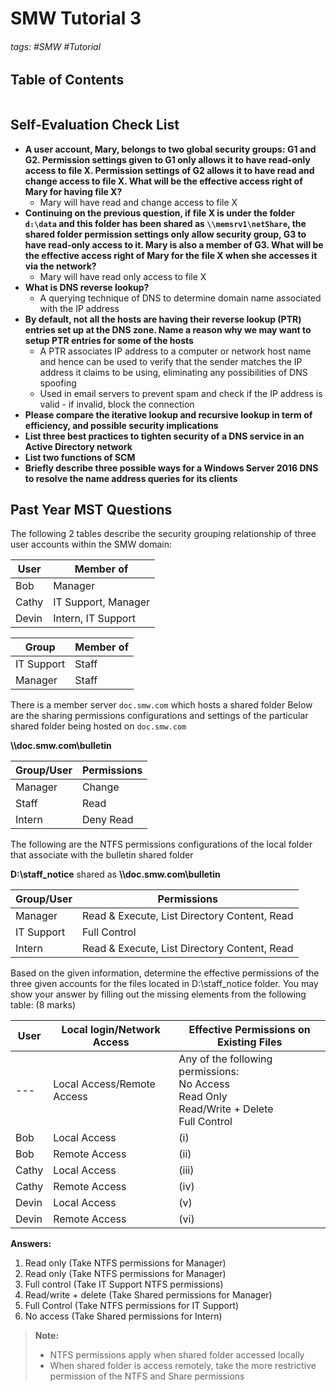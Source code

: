 # SMW Tutorial 3

###### tags: #SMW #Tutorial 

## Table of Contents
```toc
```

## Self-Evaluation Check List
- **A user account, Mary, belongs to two global security groups: G1 and G2. Permission settings given to G1 only allows it to have read-only access to file X. Permission settings of G2 allows it to have read and change access to file X. What will be the effective access right of Mary for having file X?**
	- Mary will have read and change access to file X
- **Continuing on the previous question, if file X is under the folder `d:\data` and this folder has been shared as `\\memsrv1\netShare`, the shared folder permission settings only allow security group, G3 to have read-only access to it. Mary is also a member of G3. What will be the effective access right of Mary for the file X when she accesses it via the network?**
	- Mary will have read only access to file X
- **What is DNS reverse lookup?**
	- A querying technique of DNS to determine domain name associated with the IP address
- **By default, not all the hosts are having their reverse lookup (PTR) entries set up at the DNS zone. Name a reason why we may want to setup PTR entries for some of the hosts**
	- A PTR associates IP address to a computer or network host name and hence can be used to verify that the sender matches the IP address it claims to be using, eliminating any possibilities of DNS spoofing
	- Used in email servers to prevent spam and check if the IP address is valid - if invalid, block the connection
- **Please compare the iterative lookup and recursive lookup in term of efficiency, and possible security implications**
- **List three best practices to tighten security of a DNS service in an Active Directory network**
- **List two functions of SCM**
- **Briefly describe three possible ways for a Windows Server 2016 DNS to resolve the name address queries for its clients**

## Past Year MST Questions
The following 2 tables describe the security grouping relationship of three user accounts within the SMW domain:

| User  | Member of           |
| ----- | ------------------- |
| Bob   | Manager             |
| Cathy | IT Support, Manager |
| Devin | Intern, IT Support          |

| Group      | Member of |
| ---------- | --------- |
| IT Support | Staff     |
| Manager    | Staff     |

There is a member server `doc.smw.com` which hosts a shared folder
Below are the sharing permissions configurations and settings of the particular shared folder being hosted on `doc.smw.com`

**\\\\doc.smw.com\\bulletin**

| Group/User | Permissions |
| ---------- | ----------- |
| Manager    | Change      |
| Staff      | Read        |
| Intern     | Deny Read   |

The following are the NTFS permissions configurations of the local folder that associate with the bulletin shared folder

**D:\\staff_notice** shared as **\\\\doc.smw.com\\bulletin**

| Group/User | Permissions                                  |
| ---------- | -------------------------------------------- |
| Manager    | Read & Execute, List Directory Content, Read |
| IT Support | Full Control                                 |
| Intern     | Read & Execute, List Directory Content, Read |

Based on the given information, determine the effective permissions of the three given accounts for the files located in D:\\staff_notice folder. You may show your answer by filling out the missing elements from the following table: (8 marks)

| User  | Local login/Network Access | Effective Permissions on Existing Files                                                            |
| ----- | -------------------------- | -------------------------------------------------------------------------------------------------- |
| ---   | Local Access/Remote Access | Any of the following permissions:<br>No Access<br>Read Only<br>Read/Write + Delete<br>Full Control |
| Bob   | Local Access               | (i)                                                                                                |
| Bob   | Remote Access              | (ii)                                                                                               |
| Cathy | Local Access               | (iii)                                                                                              |
| Cathy | Remote Access              | (iv)                                                                                               |
| Devin | Local Access               | (v)                                                                                                |
| Devin | Remote Access              | (vi)                                                                                                   |

**Answers:**
1. Read only (Take NTFS permissions for Manager)
2. Read only (Take NTFS permissions for Manager)
3. Full control (Take IT Support NTFS permissions)
4. Read/write + delete (Take Shared permissions for Manager)
5. Full Control (Take NTFS permissions for IT Support)
6. No access (Take Shared permissions for Intern)

> **Note:**
> - NTFS permissions apply when shared folder accessed locally
> - When shared folder is access remotely, take the more restrictive permission of the NTFS and Share permissions